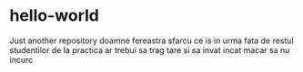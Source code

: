 # hello-world
Just another repository
doamne fereastra sfarcu ce is in urma fata de restul studentilor de la practica
ar trebui sa trag tare si sa invat incat macar sa nu incurc
